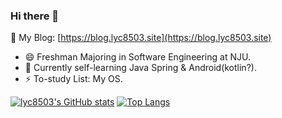 ### Hi there 👋

 💬 My Blog: [https://blog.lyc8503.site](https://blog.lyc8503.site)

<!--
**lyc8503/lyc8503** is a ✨ _special_ ✨ repository because its `README.md` (this file) appears on your GitHub profile.

Here are some ideas to get you started:

- 🔭 I’m currently working on ...
- 🌱 I’m currently learning ...
- 👯 I’m looking to collaborate on ...
- 🤔 I’m looking for help with ...
- 💬 Ask me about ...
- 📫 How to reach me: ...
- 😄 Pronouns: ...
- ⚡ Fun fact: ...
-->


- 😄 Freshman Majoring in Software Engineering at NJU.
- 🔭 Currently self-learning Java Spring & Android(kotlin?).
- ⚡ To-study List: My OS.

[![lyc8503's GitHub stats](https://github-readme-stats.vercel.app/api?username=lyc8503&layout=compact&show_icons=true&count_private=true)](https://github.com/anuraghazra/github-readme-stats)
[![Top Langs](https://github-readme-stats.vercel.app/api/top-langs/?username=lyc8503&layout=compact&exclude_repo=nju-ics-2020-spring-nemu)](https://github.com/anuraghazra/github-readme-stats)
